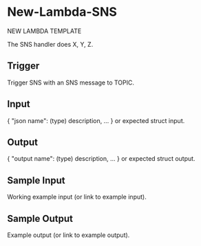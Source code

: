 # New-Lambda-SNS

NEW LAMBDA TEMPLATE

The SNS handler does X, Y, Z.

## Trigger

Trigger SNS with an SNS message to TOPIC.

## Input

{
  "json name": (type) description,
  ...
}
or expected struct input.

## Output

{
  "output name": (type) description,
  ...
}
or expected struct output.

## Sample Input

Working example input (or link to example input).

## Sample Output

Example output (or link to example output).

